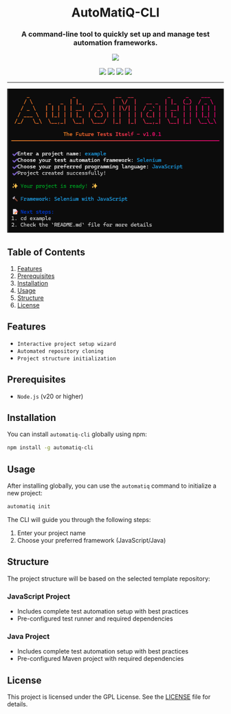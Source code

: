 <h1 align="center"> AutoMatiQ-CLI </h1>

<h3 align="center"> A command-line tool to quickly set up and manage test automation frameworks. </h3>

<p align="center">
<img src="https://img.shields.io/badge/License-GPL_v3-blue.svg"/> 
</p>

<p align="center">
   <img src="https://img.shields.io/badge/-macOS-blue?style=flat&logo=apple&logoColor=white" />
   <img src="https://img.shields.io/badge/-Windows-blue?style=flat&logo=windows&logoColor=white" />
   <img src="https://img.shields.io/badge/-Linux-blue?style=flat&logo=linux&logoColor=white" />
   <img src="https://img.shields.io/badge/-Node.js-blue?style=flat&logo=node.js&logoColor=white" />
</p>

---

<p align="center">
   <img src="./img/automatiq-cli.png" />
</p>

## Table of Contents

1. [Features](#features)
2. [Prerequisites](#prerequisites)
3. [Installation](#installation)
4. [Usage](#usage)
5. [Structure](#structure)
6. [License](#license)

## Features

- `Interactive project setup wizard`
- `Automated repository cloning`
- `Project structure initialization`

## Prerequisites

- `Node.js` (v20 or higher)

## Installation

You can install `automatiq-cli` globally using npm:

```bash
npm install -g automatiq-cli
```

## Usage

After installing globally, you can use the `automatiq` command to initialize a new project:

```bash
automatiq init
```

The CLI will guide you through the following steps:

1. Enter your project name
2. Choose your preferred framework (JavaScript/Java)

## Structure

The project structure will be based on the selected template repository:

### JavaScript Project

- Includes complete test automation setup with best practices
- Pre-configured test runner and required dependencies

### Java Project

- Includes complete test automation setup with best practices
- Pre-configured Maven project with required dependencies

## License

This project is licensed under the GPL License. See
the [LICENSE](https://github.com/harryvn/automatiq-cli/blob/main/LICENSE) file for details.
